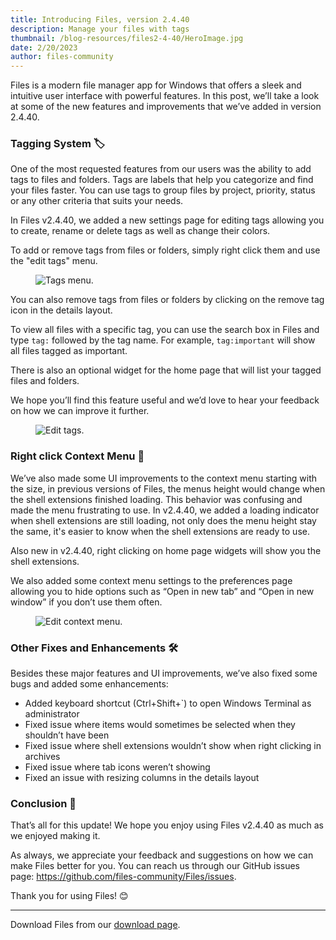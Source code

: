 ```yaml
---
title: Introducing Files, version 2.4.40
description: Manage your files with tags
thumbnail: /blog-resources/files2-4-40/HeroImage.jpg
date: 2/20/2023
author: files-community
---
```


Files is a modern file manager app for Windows that offers a sleek and intuitive user interface with powerful features. In this post, we’ll take a look at some of the new features and improvements that we’ve added in version 2.4.40.

### Tagging System 🏷️
One of the most requested features from our users was the ability to add tags to files and folders. Tags are labels that help you categorize and find your files faster. You can use tags to group files by project, priority, status or any other criteria that suits your needs.

In Files v2.4.40, we added a new settings page for editing tags allowing you to create, rename or delete tags as well as change their colors.

To add or remove tags from files or folders, simply right click them and use the "edit tags" menu.
<figure>
    <img src="/blog-resources/files2-4-40/TagsMenu.png" alt="Tags menu." />
</figure>

You can also remove tags from files or folders by clicking on the remove tag icon in the details layout.

To view all files with a specific tag, you can use the search box in Files and type `tag:` followed by the tag name. For example, `tag:important` will show all files tagged as important.

There is also an optional widget for the home page that will list your tagged files and folders.

We hope you’ll find this feature useful and we’d love to hear your feedback on how we can improve it further.
<figure>
    <img src="/blog-resources/files2-4-40/EditTags.png" alt="Edit tags." />
</figure>

### Right click Context Menu 📎
We’ve also made some UI improvements to the context menu starting with the size, in previous versions of Files, the menus height would change when the shell extensions finished loading. This behavior was confusing and made the menu frustrating to use. In v2.4.40, we added a loading indicator when shell extensions are still loading, not only does the menu height stay the same, it's easier to know when the shell extensions are ready to use.

Also new in v2.4.40, right clicking on home page widgets will show you the shell extensions.

We also added some context menu settings to the preferences page allowing you to hide options such as “Open in new tab” and “Open in new window” if you don’t use them often.
<figure>
    <img src="/blog-resources/files2-4-40/EditContextMenu.png" alt="Edit context menu." />
</figure>

### Other Fixes and Enhancements 🛠️
Besides these major features and UI improvements, we’ve also fixed some bugs and added some enhancements:

- Added keyboard shortcut (Ctrl+Shift+`) to open Windows Terminal as administrator
- Fixed issue where items would sometimes be selected when they shouldn’t have been
- Fixed issue where shell extensions wouldn’t show when right clicking in archives
- Fixed issue where tab icons weren’t showing
- Fixed an issue with resizing columns in the details layout

### Conclusion 🙌
That’s all for this update! We hope you enjoy using Files v2.4.40 as much as we enjoyed making it.

As always, we appreciate your feedback and suggestions on how we can make Files better for you. You can reach us through our GitHub issues page: https://github.com/files-community/Files/issues.

Thank you for using Files! 😊


---
Download Files from our [download page](/download/).
